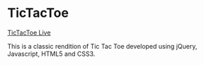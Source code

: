 # TicTacToe

[TicTacToe Live][prodlink]

This is a classic rendition of Tic Tac Toe developed using jQuery, Javascript, HTML5 and CSS3.

[prodlink]: http://www.deeptailor.com/TicTacToe
